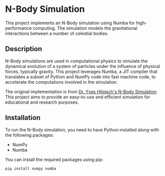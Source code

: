 # N-Body Simulation

This project implements an N-Body simulation using Numba for high-performance computing. The simulation models the gravitational interactions between a number of celestial bodies.

## Description

N-Body simulations are used in computational physics to simulate the dynamical evolution of a system of particles under the influence of physical forces, typically gravity. This project leverages Numba, a JIT compiler that translates a subset of Python and NumPy code into fast machine code, to accelerate the computations involved in the simulation.

The original implementation is from [Dr. Yves Hilpisch's N-Body Simulation](https://hilpisch.com/Continuum_N_Body_Simulation_Numba_27072013.html). This project aims to provide an easy-to-use and efficient simulation for educational and research purposes.

## Installation

To run the N-Body simulation, you need to have Python installed along with the following packages:

- NumPy
- Numba

You can install the required packages using pip:

```sh
pip install numpy numba 
